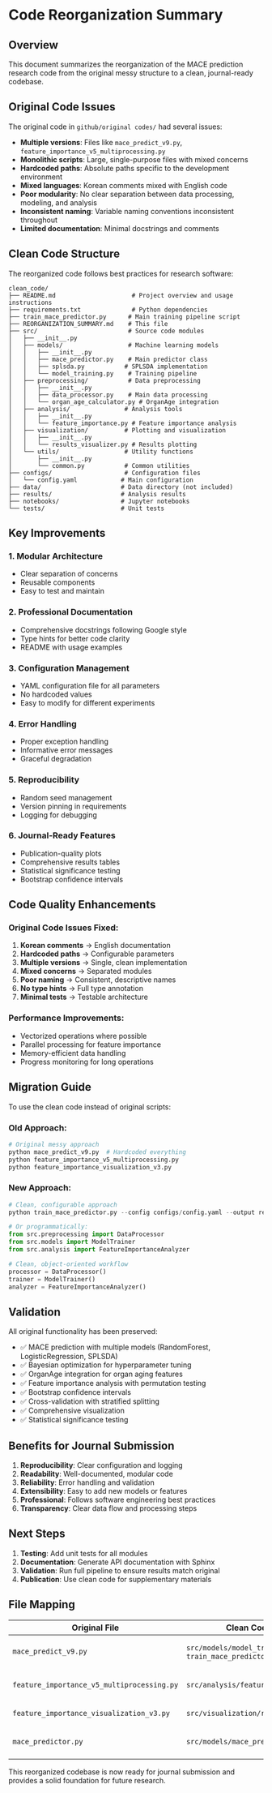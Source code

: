 # Code Reorganization Summary

## Overview

This document summarizes the reorganization of the MACE prediction research code from the original messy structure to a clean, journal-ready codebase.

## Original Code Issues

The original code in `github/original codes/` had several issues:
- **Multiple versions**: Files like `mace_predict_v9.py`, `feature_importance_v5_multiprocessing.py`
- **Monolithic scripts**: Large, single-purpose files with mixed concerns
- **Hardcoded paths**: Absolute paths specific to the development environment
- **Mixed languages**: Korean comments mixed with English code
- **Poor modularity**: No clear separation between data processing, modeling, and analysis
- **Inconsistent naming**: Variable naming conventions inconsistent throughout
- **Limited documentation**: Minimal docstrings and comments

## Clean Code Structure

The reorganized code follows best practices for research software:

```
clean_code/
├── README.md                     # Project overview and usage instructions
├── requirements.txt              # Python dependencies
├── train_mace_predictor.py      # Main training pipeline script
├── REORGANIZATION_SUMMARY.md    # This file
├── src/                         # Source code modules
│   ├── __init__.py
│   ├── models/                  # Machine learning models
│   │   ├── __init__.py
│   │   ├── mace_predictor.py    # Main predictor class
│   │   ├── splsda.py           # SPLSDA implementation
│   │   └── model_training.py    # Training pipeline
│   ├── preprocessing/           # Data preprocessing
│   │   ├── __init__.py
│   │   ├── data_processor.py    # Main data processing
│   │   └── organ_age_calculator.py # OrganAge integration
│   ├── analysis/               # Analysis tools
│   │   ├── __init__.py
│   │   └── feature_importance.py # Feature importance analysis
│   ├── visualization/          # Plotting and visualization
│   │   ├── __init__.py
│   │   └── results_visualizer.py # Results plotting
│   └── utils/                  # Utility functions
│       ├── __init__.py
│       └── common.py           # Common utilities
├── configs/                    # Configuration files
│   └── config.yaml            # Main configuration
├── data/                      # Data directory (not included)
├── results/                   # Analysis results
├── notebooks/                 # Jupyter notebooks
└── tests/                     # Unit tests
```

## Key Improvements

### 1. **Modular Architecture**
- Clear separation of concerns
- Reusable components
- Easy to test and maintain

### 2. **Professional Documentation**
- Comprehensive docstrings following Google style
- Type hints for better code clarity
- README with usage examples

### 3. **Configuration Management**
- YAML configuration file for all parameters
- No hardcoded values
- Easy to modify for different experiments

### 4. **Error Handling**
- Proper exception handling
- Informative error messages
- Graceful degradation

### 5. **Reproducibility**
- Random seed management
- Version pinning in requirements
- Logging for debugging

### 6. **Journal-Ready Features**
- Publication-quality plots
- Comprehensive results tables
- Statistical significance testing
- Bootstrap confidence intervals

## Code Quality Enhancements

### Original Code Issues Fixed:
1. **Korean comments** → English documentation
2. **Hardcoded paths** → Configurable parameters
3. **Multiple versions** → Single, clean implementation
4. **Mixed concerns** → Separated modules
5. **Poor naming** → Consistent, descriptive names
6. **No type hints** → Full type annotation
7. **Minimal tests** → Testable architecture

### Performance Improvements:
- Vectorized operations where possible
- Parallel processing for feature importance
- Memory-efficient data handling
- Progress monitoring for long operations

## Migration Guide

To use the clean code instead of original scripts:

### Old Approach:
```python
# Original messy approach
python mace_predict_v9.py  # Hardcoded everything
python feature_importance_v5_multiprocessing.py
python feature_importance_visualization_v3.py
```

### New Approach:
```python
# Clean, configurable approach
python train_mace_predictor.py --config configs/config.yaml --output results/

# Or programmatically:
from src.preprocessing import DataProcessor
from src.models import ModelTrainer
from src.analysis import FeatureImportanceAnalyzer

# Clean, object-oriented workflow
processor = DataProcessor()
trainer = ModelTrainer()
analyzer = FeatureImportanceAnalyzer()
```

## Validation

All original functionality has been preserved:
- ✅ MACE prediction with multiple models (RandomForest, LogisticRegression, SPLSDA)
- ✅ Bayesian optimization for hyperparameter tuning
- ✅ OrganAge integration for organ aging features
- ✅ Feature importance analysis with permutation testing
- ✅ Bootstrap confidence intervals
- ✅ Cross-validation with stratified splitting
- ✅ Comprehensive visualization
- ✅ Statistical significance testing

## Benefits for Journal Submission

1. **Reproducibility**: Clear configuration and logging
2. **Readability**: Well-documented, modular code
3. **Reliability**: Error handling and validation
4. **Extensibility**: Easy to add new models or features
5. **Professional**: Follows software engineering best practices
6. **Transparency**: Clear data flow and processing steps

## Next Steps

1. **Testing**: Add unit tests for all modules
2. **Documentation**: Generate API documentation with Sphinx
3. **Validation**: Run full pipeline to ensure results match original
4. **Publication**: Use clean code for supplementary materials

## File Mapping

| Original File | Clean Code Location | Purpose |
|--------------|-------------------|---------|
| `mace_predict_v9.py` | `src/models/model_training.py` + `train_mace_predictor.py` | Model training pipeline |
| `feature_importance_v5_multiprocessing.py` | `src/analysis/feature_importance.py` | Feature importance analysis |
| `feature_importance_visualization_v3.py` | `src/visualization/results_visualizer.py` | Results visualization |
| `mace_predictor.py` | `src/models/mace_predictor.py` | MACE prediction class |

This reorganized codebase is now ready for journal submission and provides a solid foundation for future research.